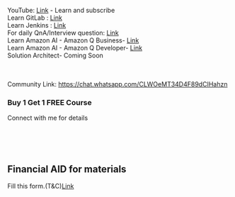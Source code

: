 YouTube: [Link](https://www.youtube.com/@DevopsWorking) - Learn and subscribe <br />
Learn GitLab : [Link](https://www.udemy.com/course/gitlab-devops-cicd-pipelines-zero-to-hero-job-ready-2024/?referralCode=3B7B4D58F6013AA5779B) <br />
Learn Jenkins : [Link](https://www.udemy.com/course/jenkins-cicd-25-jenkinsfile-3-projects-interview-prep/?couponCode=E199B73A9E64C65B159D) <br />
For daily QnA/Interview question: [Link](https://youtube.com/playlist?list=PLBueXmLs5wEOoNp2Gs00DT-WZWKsur0e-&si=Z0jNyeB1HpYpyzq7) <br/>
Learn Amazon AI - Amazon Q Business- [Link](https://www.udemy.com/course/aws-cloud-ai-amazon-q-chatgpt/?referralCode=74484005FE128303504C) <br/>
Learn Amazon AI - Amazon Q Developer- [Link](https://www.udemy.com/course/aws-ai-series-amazon-q-developer-your-copilot-2024/?referralCode=C7374231916FC658CD38) <br/>
Solution Architect- Coming Soon <br/> <br/> <br/>

Community Link: https://chat.whatsapp.com/CLWOeMT34D4F89dCIHahzn

### Buy 1 Get 1 FREE Course <br/>
Connect with me for details

<br/> <br/> <br/> 
## Financial AID for materials

Fill this form.(T&C)[Link](https://forms.gle/5veuughB3sDLQcAZ8)
